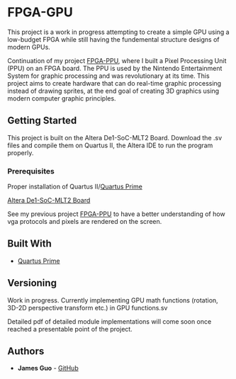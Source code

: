 # FPGA-GPU


This project is a work in progress attempting to create a simple GPU using a low-budget FPGA while still having the fundemental structure designs of modern GPUs.

Continuation of my project [FPGA-PPU](https://github.com/JamesG321/FPGA-Pixel-Processing-Unit), where I built a Pixel Processing Unit (PPU) on an FPGA board. The PPU is used by the Nintendo Entertainment System for graphic processing and was revolutionary at its time. This project aims to create hardware that can do real-time graphic processing instead of drawing sprites, at the end goal of creating 3D graphics using modern computer graphic principles.



## Getting Started

This project is built on the Altera De1-SoC-MLT2 Board. Download the .sv files and compile them on Quartus II, the Altera IDE
to run the program properly.

### Prerequisites

Proper installation of Quartus II/[Quartus Prime](https://www.altera.com/downloads/download-center.html)

[Altera De1-SoC-MLT2 Board](https://www.altera.com/content/dam/altera-www/global/en_US/portal/dsn/42/doc-us-dsnbk-42-4207350307415-de1-soc-mtl2-user-manual.pdf)

See my previous project [FPGA-PPU](https://github.com/JamesG321/FPGA-Pixel-Processing-Unit) to have a better understanding of how vga protocols and pixels are rendered on the screen. 

## Built With

* [Quartus Prime](https://www.altera.com/downloads/download-center.html)

## Versioning

Work in progress. Currently implementing GPU math functions (rotation, 3D-2D perspective transform etc.) in GPU functions.sv

Detailed pdf of detailed module implementations will come soon once reached a presentable point of the project.


## Authors

* **James Guo** - [GitHub](https://github.com/JamesG321)
